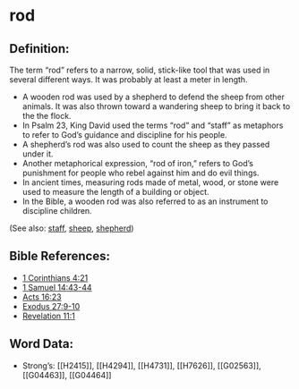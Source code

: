 # rod

## Definition:

The term “rod” refers to a narrow, solid, stick-like tool that was used in several different ways. It was probably at least a meter in length.

* A wooden rod was used by a shepherd to defend the sheep from other animals. It was also thrown toward a wandering sheep to bring it back to the the flock.
* In Psalm 23, King David used the terms “rod” and “staff” as metaphors to refer to God’s guidance and discipline for his people.
* A shepherd’s rod was also used to count the sheep as they passed under it.
* Another metaphorical expression, “rod of iron,” refers to God’s punishment for people who rebel against him and do evil things.
* In ancient times, measuring rods made of metal, wood, or stone were used to measure the length of a building or object.
* In the Bible, a wooden rod was also referred to as an instrument to discipline children.

(See also: [staff](../other/staff.md), [sheep](../other/sheep.md), [shepherd](../other/shepherd.md))

## Bible References:

* [1 Corinthians 4:21](rc://en/tn/help/1co/04/21)
* [1 Samuel 14:43-44](rc://en/tn/help/1sa/14/43)
* [Acts 16:23](rc://en/tn/help/act/16/23)
* [Exodus 27:9-10](rc://en/tn/help/exo/27/09)
* [Revelation 11:1](rc://en/tn/help/rev/11/01)

## Word Data:

* Strong’s: [[H2415]], [[H4294]], [[H4731]], [[H7626]], [[G02563]], [[G04463]], [[G04464]]
